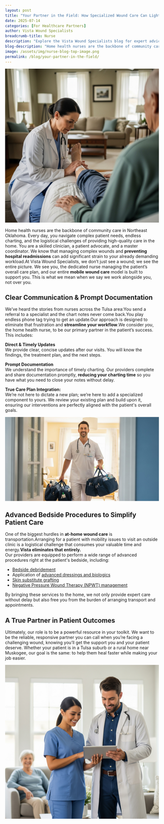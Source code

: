 ```yaml
---
layout: post
title: "Your Partner in the Field: How Specialized Wound Care Can Lighten Your Load"
date: 2025-07-14
categories: [For Healthcare Partners]
author: Vista Wound Specialists
breadcrumb-title: Nurse
description: "Explore the Vista Wound Specialists blog for expert advice, patient resources, and valuable insights on healing complex wounds and navigating at-home care."
blog-description: "Home health nurses are the backbone of community care in Northeast Oklahoma. Every day, you navigate complex patient needs, endless charting, and the logistical challenges of providing high-quality care in the home. You are a skilled clinician, a patient advocate, and a master coordinator. We know that managing complex wounds and preventing hospital readmissions can add significant strain to your already demanding workload."
image: /assets/img/nurse-blog-top-image.png
permalink: /blog/your-partner-in-the-field/
---
```


![Home health nurse walking toward a patient's home](/assets/img/nurse-blog-first.png)

Home health nurses are the backbone of community care in Northeast Oklahoma. Every day, you navigate complex patient needs, endless charting, and the logistical challenges of providing high-quality care in the home. You are a skilled clinician, a patient advocate, and a master coordinator. We know that managing complex wounds and **preventing hospital readmissions** can add significant strain to your already demanding workload.At Vista Wound Specialists, we don’t just see a wound; we see the entire picture. We see you, the dedicated nurse managing the patient’s overall care plan, and our entire **mobile wound care** model is built to support you. This is what we mean when we say we work alongside you, not over you.

## Clear Communication & Prompt Documentation

We’ve heard the stories from nurses across the Tulsa area:You send a referral to a specialist and the chart notes never come back.You play endless phone tag trying to get an update.Our approach is designed to eliminate that frustration and **streamline your workflow**.We consider _you_, the home health nurse, to be our primary partner in the patient’s success. This includes:

<i class="far fa-check-circle" style="color: #141959"></i> **Direct & Timely Updates**  
We provide clear, concise updates after our visits. You will know the findings, the treatment plan, and the next steps.

<i class="far fa-check-circle" style="color: #141959"></i> **Prompt Documentation**  
We understand the importance of timely charting. Our providers complete and share documentation promptly, **reducing your charting time** so you have what you need to close your notes without delay.

<i class="far fa-check-circle" style="color: #141959"></i> **True Care Plan Integration:**  
We’re not here to dictate a new plan; we’re here to add a specialized component to yours. We review your existing plan and build upon it, ensuring our interventions are perfectly aligned with the patient's overall goals.

![Home health nurse walking toward a patient's home](/assets/img/nurse-blog-third.png)

## Advanced Bedside Procedures to Simplify Patient Care

One of the biggest hurdles in **at-home wound care** is transportation.Arranging for a patient with mobility issues to visit an outside clinic is a logistical challenge that consumes your valuable time and energy.**Vista eliminates that entirely.**  
Our providers are equipped to perform a wide range of advanced procedures right at the patient's bedside, including:

- <i class="far fa-check-circle" style="color: #141959"></i> [Bedside debridement](/help/)
- <i class="far fa-check-circle" style="color: #141959"></i> Application of [advanced dressings and biologics](/help/)
- <i class="far fa-check-circle" style="color: #141959"></i> [Skin substitute grafting](/help/)
- <i class="far fa-check-circle" style="color: #141959"></i> [Negative Pressure Wound Therapy (NPWT) management](/help/)

By bringing these services to the home, we not only provide expert care without delay but also free you from the burden of arranging transport and appointments.

## A True Partner in Patient Outcomes

Ultimately, our role is to be a powerful resource in your toolkit. We want to be the reliable, responsive partner you can call when you’re facing a challenging wound, knowing you’ll get the support you and your patient deserve. Whether your patient is in a Tulsa suburb or a rural home near Muskogee, our goal is the same: to help them heal faster while making your job easier.

![Vista provider treating a patient at home](/assets/img/nurse-blog-second.jpg)
